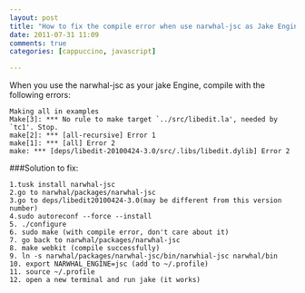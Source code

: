 ```yaml
---
layout: post
title: "How to fix the compile error when use narwhal-jsc as Jake Engine in Cappuccino"
date: 2011-07-31 11:09
comments: true
categories: [cappuccino, javascript]

---
```


When you use the narwhal-jsc as your jake Engine, compile with the following errors:  

    Making all in examples
	Make[3]: *** No rule to make target `../src/libedit.la', needed by `tc1'. Stop.
	make[2]: *** [all-recursive] Error 1
	make[1]: *** [all] Error 2
	make: *** [deps/libedit-20100424-3.0/src/.libs/libedit.dylib] Error 2
	
###Solution to fix:
```
1.tusk install narwhal-jsc
2.go to narwhal/packages/narwhal-jsc
3.go to deps/libedit20100424-3.0(may be different from this version number)
4.sudo autoreconf --force --install
5. ./configure
6. sudo make (with compile error, don't care about it)
7. go back to narwhal/packages/narwhal-jsc
8. make webkit (compile successfully)
9. ln -s narwhal/packages/narwhal-jsc/bin/narwhial-jsc narwhal/bin
10. export NARWHAL_ENGINE=jsc (add to ~/.profile)
11. source ~/.profile
12. open a new terminal and run jake (it works)
```
